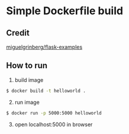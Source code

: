 # Simple Dockerfile build

## Credit
[miguelgrinberg/flask-examples](https://github.com/miguelgrinberg/flask-examples)


## How to run

1. build image

```sh
$ docker build -t helloworld .
```

2. run image

```sh
$ docker run -p 5000:5000 helloworld
```

3. open localhost:5000 in browser
